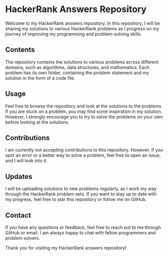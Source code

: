 # HackerRank Answers Repository
Welcome to my HackerRank answers repository. In this repository, I will be sharing my solutions to various HackerRank problems as I progress on my journey of improving my programming and problem-solving skills.

## Contents
The repository contains the solutions to various problems across different domains, such as algorithms, data structures, and mathematics. Each problem has its own folder, containing the problem statement and my solution in the form of a code file.

## Usage
Feel free to browse the repository and look at the solutions to the problems. If you are stuck on a problem, you may find some inspiration in my solution. However, I strongly encourage you to try to solve the problems on your own before looking at the solutions.

## Contributions
I am currently not accepting contributions to this repository. However, if you spot an error or a better way to solve a problem, feel free to open an issue, and I will look into it.

## Updates
I will be uploading solutions to new problems regularly, as I work my way through the HackerRank problem sets. If you want to stay up to date with my progress, feel free to star this repository or follow me on GitHub.

## Contact
If you have any questions or feedback, feel free to reach out to me through GitHub or email. I am always happy to chat with fellow programmers and problem solvers.

Thank you for visiting my HackerRank answers repository!